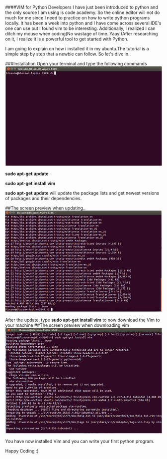 
####VIM for Python Developers
 I have just been introduced to python and the only source I am using is code academy. So the online editor will not do much for me since I need to practice on how to write python programs locally. It has been a week into python and I have come across several IDE's one can use but I found vim to be interesting. Additionally, I realized I can ditch my mouse when coding(No wastage of time..Yaay!)After researching on it, I  realize it is a powerful tool to get started with Python. 
 
 I am going to explain on how i installed it in my ubuntu.The tutorial is a simple step by step that a newbie can follow. So let's dive in..

###Installation
Open your terminal and type the following commands 
![Alt text](https://github.com/BethMwangi/blog_post/blob/master/img/img1?raw=true)

**sudo apt-get update** 

**sudo apt-get install vim** 

**sudo apt-get update** will update the package lists and get newest versions of packages and their dependencies. 

##The screen preview when updating..
![Alt text](https://github.com/BethMwangi/blog_post/blob/master/img/img2?raw=true "Updating the packages")

After the update, type **sudo apt-get install vim**  to now download the Vim to your machine 
##The screen preview when downloading vim
![Alt text](https://github.com/BethMwangi/blog_post/blob/master/img/img3?raw=true "Downloading Vim")

You have now installed Vim and you can write your first python program.

Happy Coding :)


